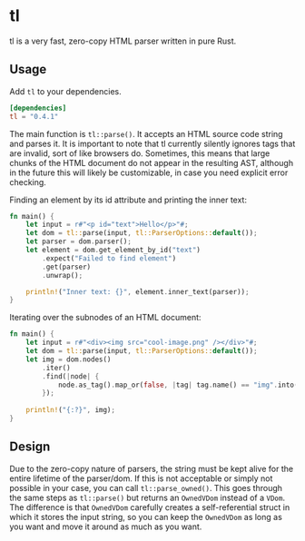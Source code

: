# tl
tl is a very fast, zero-copy HTML parser written in pure Rust. <br />

## Usage
Add `tl` to your dependencies.
```toml
[dependencies]
tl = "0.4.1"
```

The main function is `tl::parse()`. It accepts an HTML source code string and parses it. It is important to note that tl currently silently ignores tags that are invalid, sort of like browsers do. Sometimes, this means that large chunks of the HTML document do not appear in the resulting AST, although in the future this will likely be customizable, in case you need explicit error checking.

Finding an element by its id attribute and printing the inner text:
```rust
fn main() {
    let input = r#"<p id="text">Hello</p>"#;
    let dom = tl::parse(input, tl::ParserOptions::default());
    let parser = dom.parser();
    let element = dom.get_element_by_id("text")
        .expect("Failed to find element")
        .get(parser)
        .unwrap();

    println!("Inner text: {}", element.inner_text(parser));
}
```

Iterating over the subnodes of an HTML document:
```rust
fn main() {
    let input = r#"<div><img src="cool-image.png" /></div>"#;
    let dom = tl::parse(input, tl::ParserOptions::default());
    let img = dom.nodes()
        .iter()
        .find(|node| {
            node.as_tag().map_or(false, |tag| tag.name() == "img".into())
        });
    
    println!("{:?}", img);
}
```

## Design
Due to the zero-copy nature of parsers, the string must be kept alive for the entire lifetime of the parser/dom.
If this is not acceptable or simply not possible in your case, you can call `tl::parse_owned()`.
This goes through the same steps as `tl::parse()` but returns an `OwnedVDom` instead of a `VDom`.
The difference is that `OwnedVDom` carefully creates a self-referential struct in which it stores the input string, so you can keep the `OwnedVDom` as long as you want and move it around as much as you want.